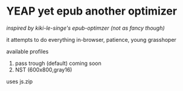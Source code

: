 # YEAP yet epub another optimizer

*inspired by kiki-le-singe's epub-optimzer (not as fancy though)*

it attempts to do everything in-browser, patience, young grasshoper

available profiles
1. pass trough (default)
coming soon
2. NST (600x800,gray16)

uses js.zip
